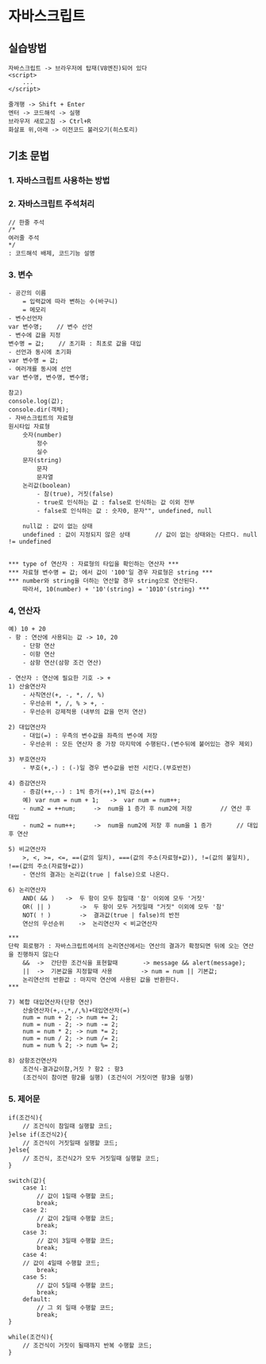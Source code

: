 # 자바스크립트

## 실습방법
	자바스크립트 -> 브라우저에 탑재(V8엔진)되어 있다
	<script>
		...
	</script>

	줄개행 -> Shift + Enter
	엔터 -> 코드해석 -> 실행
	브라우저 새로고침 -> Ctrl+R
	화살표 위,아래 -> 이전코드 불러오기(히스토리)

## 기초 문법
###	1. 자바스크립트 사용하는 방법
###	2. 자바스크립트 주석처리
	// 한줄 주석
	/*
	여러줄 주석
	*/
	: 코드해석 배제, 코드기능 설명

###	3. 변수
	- 공간의 이름 
		= 입력값에 따라 변하는 수(바구니)
		= 메모리
	- 변수선언자
	var 변수명;	// 변수 선언
	- 변수에 값을 지정
	변수명 = 값;	// 초기화 : 최초로 값을 대입
	- 선언과 동시에 초기화
	var 변수명 = 값;
	- 여러개를 동시에 선언
	var 변수명, 변수명, 변수명;
	
	참고) 
	console.log(값);
	console.dir(객체);
	- 자바스크립트의 자료형
	원시타입 자료형
		숫자(number)
			정수
			실수
		문자(string)
			문자
			문자열
		논리값(boolean)
			- 참(true), 거짓(false)
			- true로 인식하는 값 : false로 인식하는 값 이외 전부
			- false로 인식하는 값 : 숫자0, 문자"", undefined, null
		
		null값 : 값이 없는 상태
		undefined : 값이 지정되지 않은 상태		// 값이 없는 상태와는 다르다. null != undefined


	*** type of 연산자 : 자료형의 타입을 확인하는 연산자 ***
	*** 자료형 변수명 = 값; 에서 값이 '100'일 경우 자료형은 string ***
	*** number와 string을 더하는 연산할 경우 string으로 연산된다. 
		따라서, 10(number) + '10'(string) = '1010'(string) ***
	


### 4, 연산자
	예) 10 + 20
	- 항 : 연산에 사용되는 값 -> 10, 20
		- 단항 연산
		- 이항 연산
		- 삼항 연산(삼항 조건 연산)

	- 연산자 : 연산에 필요한 기호 -> +
	1) 산술연산자
		- 사칙연산(+, -, *, /, %)
		- 우선순위 *, /, % > +, -
		- 우선순위 강제적용 (내부의 값을 먼저 연산)

	2) 대입연산자
		- 대입(=) : 우측의 변수값을 좌측의 변수에 저장
		- 우선순위 : 모든 연산자 중 가장 마지막에 수행된다.(변수뒤에 붙어있는 경우 제외)

	3) 부호연산자
		- 부호(+,-) : (-)일 경우 변수값을 반전 시킨다.(부호반전)

	4) 증감연산자
		- 증감(++,--) : 1씩 증가(++),1씩 감소(++)
		예) var num = num + 1;	-> 	var num = num++;
		- num2 = ++num;		-> 	num을 1 증가 후 num2에 저장		// 연산 후 대입
		- num2 = num++;		-> 	num을 num2에 저장 후 num을 1 증가		// 대입 후 연산

	5) 비교연산자
		>, <, >=, <=, ==(값의 일치), ===(값의 주소(자료형+값)), !=(값의 불일치), !==(값의 주소(자료형+값))
		- 연산의 결과는 논리값(true | false)으로 나온다.

	6) 논리연산자
		AND( && ) 	->	두 항이 모두 참일때 '참' 이외에 모두 '거짓'
		OR( || )		-> 	두 항이 모두 거짓일때 "거짓" 이외에 모두 '참'
		NOT( ! )		->	결과값(true | false)의 반전
		연산의 우선순위 	->	논리연산자 < 비교연산자

	*** 
	단락 회로평가 : 자바스크립트에서의 논리연산에서는 연산의 결과가 확정되면 뒤에 오는 연산을 진행하지 않는다
		&&	->	간단한 조건식을 표현할때		-> message && alert(message);
		||	-> 	기본값을 지정할때 사용		-> num = num || 기본값;
		논리연산의 반환값 : 마지막 연산에 사용된 값을 반환한다.
	*** 

	7) 복합 대입연산자(단항 연산)
		산술연산자(+,-,*,/,%)+대입연산자(=)
		num = num + 2; -> num += 2; 
		num = num - 2; -> num -= 2;	
		num = num * 2; -> num *= 2;
		num = num / 2; -> num /= 2;
		num = num % 2; -> num %= 2;

	8) 삼항조건연산자
		조건식-결과값이참,거짓 ? 항2 : 항3
		(조건식이 참이면 항2를 실행) (조건식이 거짓이면 항3을 실행)


### 5. 제어문
	if(조건식){
		// 조건식이 참일때 실행할 코드;
	}else if(조건식2){
		// 조건식이 거짓일때 실행할 코드;
	}else{
		// 조건식, 조건식2가 모두 거짓일때 실행할 코드;
	}

	switch(값){
		case 1:
			// 값이 1일때 수행할 코드;
			break;
		case 2:
			// 값이 2일때 수행할 코드;
			break;
		case 3:
			// 값이 3일때 수행할 코드;
			break;
		case 4:
		// 값이 4일때 수행할 코드;
			break;
		case 5:
			// 값이 5일때 수행할 코드;
			break;
		default:
			// 그 외 일때 수행할 코드;
			break;
	}

	while(조건식){
		// 조건식이 거짓이 될때까지 반복 수행할 코드;	
	}

































